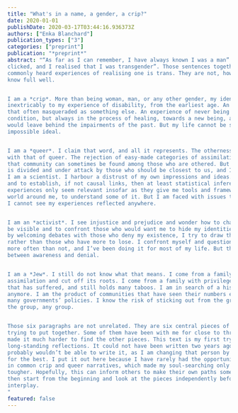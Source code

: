 ```yaml
---
title: "What's in a name, a gender, a crip?"
date: 2020-01-01
publishDate: 2020-03-17T03:44:16.936373Z
authors: ["Enka Blanchard"]
publication_types: ["3"]
categories: ["preprint"]
publication: "*preprint*"
abstract: "“As far as I can remember, I have always known I was a man”. “One day it hit me and it just
clicked, and I realised that I was transgender”. Those sentences together make up most of the
commonly heard experiences of realising one is trans. They are not, however, universal, as I
know full well.


I am a *crip*. More than being woman, man, or any other gender, my identity is tied
inextricably to my experience of disability, from the earliest age. An experience of disability
that often masqueraded as something else. An experience of never being condemned to one’s
condition, but always in the process of healing, towards a new being, a new identity that
would leave behind the impairments of the past. But my life cannot be spent in pursuit of this
impossible ideal.


I am a *queer*. I claim that word, and all it represents. The otherness of crip is intermingled
with that of queer. The rejection of easy-made categories of assimilation, and the knowledge
that community can sometimes be found among those who are othered. But this community
is divided and under attack by those who should be closest to us, and I am tired of this fight.
I am a scientist. I harbour a distrust of my own impressions and ideas. I seek to generalise
and to establish, if not causal links, then at least statistical inferences. My own life
experiences only seem relevant insofar as they give me tools and frameworks to look at the
world around me, to understand some of it. But I am faced with issues that seem unique, and
I cannot see my experiences reflected anywhere.


I am an *activist*. I see injustice and prejudice and wonder how to change it. I choose now to
be visible and to confront those who would want me to hide my identities. I try to be a shield:
by welcoming debates with those who deny my existence, I try to draw their attention to me
rather than those who have more to lose. I confront myself and question my own motives
more often than not, and I’ve been doing it for most of my life. But there is a fine line
between awareness and denial.


I am a *Jew*. I still do not know what that means. I come from a family that preached
assimilation and cut off its roots. I come from a family with privileges. I come from a family
that has suffered, and still holds many taboos. I am in search of a history that does not exist
anymore. I am the product of communities that have seen their numbers erased on purpose by
many governments’ policies. I know the risk of sticking out from the group. But I do not trust
the group, any group.


Those six paragraphs are not unrelated. They are six central pieces of a puzzle that I am still
trying to put together. Some of them have been with me for close to three decades. Some
made it much harder to find the other pieces. This text is my first try at putting to paper
long-standing reflections. It could not have been written two years ago, and future me
probably wouldn’t be able to write it, as I am changing that person by this very act, hopefully
for the best. I put it out here because I have rarely had the opportunity to see myself reflected
in common crip and queer narratives, which made my soul-searching only slower and
tougher. Hopefully, this can inform others to make their own paths somewhat easier. Let’s
then start from the beginning and look at the pieces independently before focusing on their
interplay.
"
featured: false
---
```


